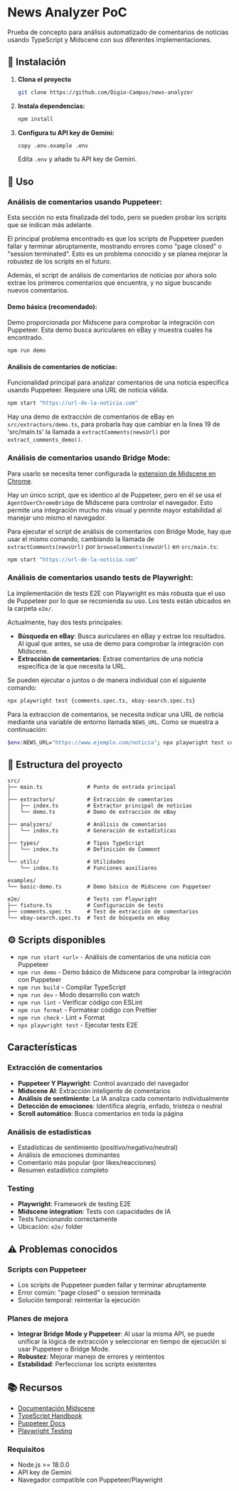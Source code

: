 # News Analyzer PoC

Prueba de concepto para análisis automatizado de comentarios de noticias usando TypeScript y Midscene con sus diferentes implementaciones.

## 🚀 Instalación

1. **Clona el proyecto**
   ```bash
   git clone https://github.com/Digio-Campus/news-analyzer
   ```

2. **Instala dependencias:**
   ```bash
   npm install
   ```
3. **Configura tu API key de Gemini:**
   ```bash
   copy .env.example .env
   ```
   Edita `.env` y añade tu API key de Gemini.

## 🎯 Uso

### Análisis de comentarios usando Puppeteer:

Esta sección no esta finalizada del todo, pero se pueden probar los scripts que se indican más adelante. 

El principal problema encontrado es que los scripts de Puppeteer pueden fallar y terminar abruptamente, mostrando errores como "page closed" o "session terminated". Esto es un problema conocido y se planea mejorar la robustez de los scripts en el futuro.

Además, el script de análisis de comentarios de noticias por ahora solo extrae los primeros comentarios que encuentra, y no sigue buscando nuevos comentarios. 

#### **Demo básica (recomendado):**
Demo proporcionada por Midscene para comprobar la integración con Puppeteer. Esta demo busca auriculares en eBay y muestra cuales ha encontrado.

```bash
npm run demo
```

#### **Análisis de comentarios de noticias:**
Funcionalidad principal para analizar comentarios de una noticia específica usando Puppeteer. Requiere una URL de noticia válida.

```bash
npm start "https://url-de-la-noticia.com"
```

Hay una demo de extracción de comentarios de eBay en `src/extractors/demo.ts`, para probarla hay que cambiar en la linea 19 de 'src/main.ts' la llamada a `extractComments(newsUrl)` por `extract_comments_demo()`.

### Análisis de comentarios usando Bridge Mode:

Para usarlo se necesita tener configurada la [extension de Midscene en Chrome](https://chromewebstore.google.com/detail/midscenejs/gbldofcpkknbggpkmbdaefngejllnief).

Hay un único script, que es identico al de Puppeteer, pero en él se usa el `AgentOverChromeBridge` de Midscene para controlar el navegador. Esto permite una integración mucho más visual y permite mayor estabilidad al manejar uno mismo el navegador.

Para ejecutar el script de análisis de comentarios con Bridge Mode, hay que usar el mismo comando, cambiando la llamada de `extractComments(newsUrl)` por `browseComments(newsUrl)` en `src/main.ts`:

```bash
npm start "https://url-de-la-noticia.com"
```

### Análisis de comentarios usando tests de Playwright:

La implementación de tests E2E con Playwright es más robusta que el uso de Puppeteer por lo que se recomienda su uso. Los tests están ubicados en la carpeta `e2e/`.

Actualmente, hay dos tests principales:

- **Búsqueda en eBay**: Busca auriculares en eBay y extrae los resultados. Al igual que antes, se usa de demo para comprobar la integración con Midscene.
- **Extracción de comentarios**: Extrae comentarios de una noticia específica de la que necesita la URL.

Se pueden ejecutar o juntos o de manera individual con el siguiente comando:

```bash
npx playwright test {comments.spec.ts, ebay-search.spec.ts}
```

Para la extraccion de comentarios, se necesita indicar una URL de noticia mediante una variable de entorno llamada `NEWS_URL`. Como se muestra a continuación:

```bash
$env:NEWS_URL="https://www.ejemplo.com/noticia"; npx playwright test comments.spec.ts
```


## 📁 Estructura del proyecto

```
src/
├── main.ts              # Punto de entrada principal
│
├── extractors/          # Extracción de comentarios
│   ├── index.ts         # Extractor principal de noticias
│   └── demo.ts          # Demo de extracción de eBay
│
├── analyzers/           # Análisis de comentarios
│   └── index.ts         # Generación de estadísticas
│
├── types/               # Tipos TypeScript
│   └── index.ts         # Definición de Comment
│
└── utils/               # Utilidades
    └── index.ts         # Funciones auxiliares

examples/
└── basic-demo.ts        # Demo básico de Midscene con Puppeteer

e2e/                     # Tests con Playwright
├── fixture.ts           # Configuración de tests
├── comments.spec.ts     # Test de extracción de comentarios
└── ebay-search.spec.ts  # Test de búsqueda en eBay
```

## ⚙️ Scripts disponibles

- `npm run start <url>` - Análisis de comentarios de una noticia con Puppeteer
- `npm run demo` - Demo básico de Midscene para comprobar la integración con Puppeteer
- `npm run build` - Compilar TypeScript
- `npm run dev` - Modo desarrollo con watch
- `npm run lint` - Verificar código con ESLint
- `npm run format` - Formatear código con Prettier
- `npm run check` - Lint + Format
- `npx playwright test` - Ejecutar tests E2E

## Características

### Extracción de comentarios
- **Puppeteer Y Playwright**: Control avanzado del navegador
- **Midscene AI**: Extracción inteligente de comentarios
- **Análisis de sentimiento**: La IA analiza cada comentario individualmente
- **Detección de emociones**: Identifica alegría, enfado, tristeza o neutral
- **Scroll automático**: Busca comentarios en toda la página

### Análisis de estadísticas
- Estadísticas de sentimiento (positivo/negativo/neutral)
- Análisis de emociones dominantes
- Comentario más popular (por likes/reacciones)
- Resumen estadístico completo

### Testing
- **Playwright**: Framework de testing E2E
- **Midscene integration**: Tests con capacidades de IA
- Tests funcionando correctamente
- Ubicación: `e2e/` folder

## ⚠️ Problemas conocidos

### Scripts con Puppeteer
- Los scripts de Puppeteer pueden fallar y terminar abruptamente
- Error común: "page closed" o session terminada
- Solución temporal: reintentar la ejecución

### Planes de mejora
- **Integrar Bridge Mode y Puppeteer**: Al usar la misma API, se puede unificar la lógica de extracción y seleccionar en tiempo de ejecución si usar Puppeteer o Bridge Mode.
- **Robustez**: Mejorar manejo de errores y reintentos
- **Estabilidad**: Perfeccionar los scripts existentes



## 📚 Recursos

- [Documentación Midscene](https://midscenejs.com/integrate-with-puppeteer.html)
- [TypeScript Handbook](https://www.typescriptlang.org/docs/)
- [Puppeteer Docs](https://pptr.dev/)
- [Playwright Testing](https://playwright.dev/docs/intro)

### Requisitos
- Node.js >= 18.0.0
- API key de Gemini
- Navegador compatible con Puppeteer/Playwright
